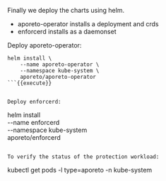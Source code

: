 Finally we deploy the charts using helm.

* aporeto-operator installs a deployment and crds
* enforcerd installs as a daemonset

Deploy aporeto-operator:

```
helm install \
    --name aporeto-operator \
    --namespace kube-system \
    aporeto/aporeto-operator
```{{execute}}


Deploy enforcerd:

```
helm install \
    --name enforcerd \
    --namespace kube-system \
    aporeto/enforcerd
```{{execute}}

To verify the status of the protection workload:

```
kubectl get pods -l type=aporeto -n kube-system
```{{execute}}
